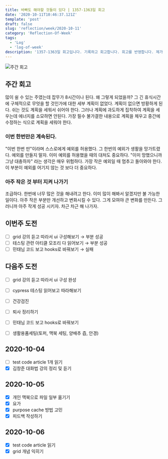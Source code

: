 ```yaml
---
title: 바빠도 해야할 것들이 있다 | 1357-1363일 회고
date: '2020-10-11T10:46:37.121Z'
template: 'post'
draft: false
slug: 'reflection/week/2020-10-11'
category: 'Reflection-Of-Week'
tags:
  - 'Log'
  - 'log-of-week'
description: '1357-1363일 회고입니다. 기록하고 회고합니다. 회고를 반영합니다. 제가 자라는 방식입니다.'
---
```

![주간 회고](https://imgur.com/PwMHNaY.png)



## 주간 회고 

많이 쉴 수 있는 주였는데 잡무가 8시간이나 된다. 왜 그렇게 되었을까? 그 긴 휴식시간에 구체적으로 무엇을 할 것인가에 대한 세부 계획이 없었다. 계획이 없으면 방황하게 된다. 쉬는 것도 계획을 세워서 쉬어야 한다. 그러나 계획에 과도하게 집착하여 계획을 세우는데 에너지를 소모하면 안된다. 가장 필수 불가결한 내용으로 계획을 체우고 중간에 수정하는 식으로 계획을 세워야 한다. 

### 이번 한번만은 계속된다. 
"이번 한번 만"이라며 스스로에게 예외를 허용했다. 그 한번의 예외가 생활을 망가트렸다. 예외를 만들지 말자. 이미 예외를 허용했을 때의 대처도 중요하다. "이미 망했으니까 그냥 대충하자" 라는 생각은 매우 위험하다. 가장 작은 예외일 때 멈추고 돌아와야 한다. 이 부분이 예외를 어기지 않는 것 보다 더 중요하다. 

### 아주 작은 것 부터 지켜 나가기
조급하다. 한번에 너무 많은 것을 해내려고 한다. 이미 많이 해봐서 알겠지만 불 가능한 일이다. 아주 작은 부분만 개선하고 변화시킬 수 있다. 그게 모여야 큰 변화를 만든다. 그러니까 아주 작게 성공 시키자. 차근 차근 해 나가자. 

## 이번주 도전
- [ ] grid 강의 듣고 따라서 ui 구성해보기 &rarr; 부분 성공
- [ ] 테스팅 관련 아티클 모조리 다 읽어보기 &rarr; 부분 성공 
- [ ] 민태님 코드 보고 hooks로 바꿔보기 &rarr; 실패
## 다음주 도전

- [ ] grid 강의 듣고 따라서 ui 구성 완성 
- [ ] cypress 테스팅 읽어보고 따라해보기
- [ ] 건강검진
- [ ] 퇴사 정리하기 
- [ ] 민태님 코드 보고 hooks로 바꿔보기
- [ ] 생활용품세팅(토퍼, 맥북 세팅, 양배추 즙, 안경)


## 2020-10-04
- [ ] test code article 1개 읽기 
- [x] 김창준 대화법 강의 정리 및 듣기 

## 2020-10-05
- [x] 개인 맥북으로 파일 일부 옮기기
- [x] 요가 
- [x] purpose cache 방법 고민 
- [x] 피드백 작성하기 

## 2020-10-06
- [x] test code article 읽기
- [x] grid 개념 익히기